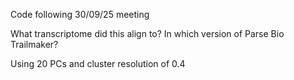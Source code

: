 Code following 30/09/25 meeting

What transcriptome did this align to? In which version of Parse Bio Trailmaker?

Using 20 PCs and cluster resolution of 0.4
